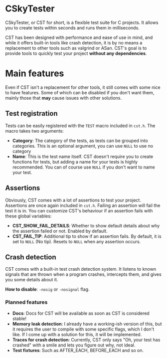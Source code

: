 # CSkyTester

CSkyTester, or CST for short, is a flexible test suite for C projects.
It allows you to create tests within seconds and runs them in milliseconds.

CST has been designed with performance and ease of use in mind, and while it
offers built-in tools like crash detection, it is by no means a replacement
to other tools such as valgrind or ASan. CST's goal is to provide tools to
quickly test your project **without any dependencies**.

# Main features

Even if CST isn't a replacement for other tools, it still comes with some
nice to have features. Some of which can be disabled if you don't want them,
mainly those that **may** cause issues with other solutions.

## Test registration

Tests can be easily registered with the `TEST` macro included in `cst.h`.
The macro takes two arguments:

- **Category**: The category of the tests, as tests can be grouped into
  categories. This is an optional argument, you can use `NULL` to use
  no category
- **Name**: This is the test name itself. CST doesn't require you to create
  functions for tests, but adding a name for your tests is highly recommended.
  You can of course use `NULL` if you don't want to name your test.

## Assertions

Obviously, CST comes with a lot of assertions to test your project. Assertions
are once again included in `cst.h`. Failing an assertion will fail the test it
is in. You can customize CST's behaviour if an assertion fails with these global
variables:

- **CST_SHOW_FAIL_DETAILS**: Whether to show default details about why the assertion
  failed or not. Enabled by default.
- **CST_FAIL_TIP**: Additional tip to show if an assertion fails. By default, it is
  set to `NULL` (No tip). Resets to `NULL` when any assertion occurs.

## Crash detection

CST comes with a built-in test crash detection system. It listens to known
signals that are thrown when a program crashes, intercepts them, and gives
you some details about it.

**How to disable**: `-nosig` or `-nosignal` flag.

### Planned features

- **Docs**: Docs for CST will be available as soon as CST is considered stable!
- **Memory leak detection**: I already have a working-ish version of this, but
  it requires the user to compile with some specific flags, which I don't like.
  If I come up with a solution for this, it will be implemented.
- **Traces for crash detection**: Currently, CST only says "Oh, your test has
  crashed" with a smile and lets you figure out why, not ideal.
- **Test fixtures**: Such as AFTER_EACH, BEFORE_EACH and so on.
